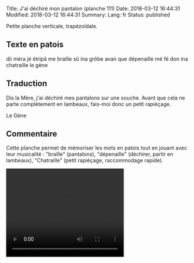 Title: J'ai déchiré mon pantalon (planche 111)
Date: 2018-03-12 16:44:31
Modified: 2018-03-12 16:44:31
Summary: 
Lang: fr
Status: published



<figure class="image-block" style="float: right;">
  <img alt="" src="{static}/images/planche_111.png">
  <figcaption style="max-width: 313px"></figcaption>
</figure>
Petite planche verticale, trapézoïdale.


## Texte en patois
dii mèra jé étripâ me braille sû ina grôbe avan que dépenaille mé fé don ina chatraille          le gène

## Traduction
Dis la Mère, j'ai déchiré mes pantalons sur une souche. Avant que cela ne parte complètement en lambeaux, fais-moi donc un petit rapiéçage.

Le Gène

## Commentaire
Cette planche permet de mémoriser les mots en patois tout en jouant avec leur musicalité : "braille" (pantalons), "dépenaille" (déchirer, partir en lambeaux), "Chatraille" (petit rapiéçage, raccommodage rapide).




<video width="320" height="240" controls>
  <source src="https://d1njpgd0ygatdn.cloudfront.net/video_111.mp4" type="video/mp4">
</video>
